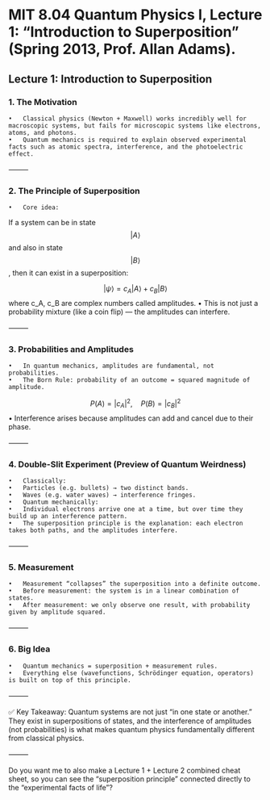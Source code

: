 # MIT 8.04 Quantum Physics I, Lecture 1: “Introduction to Superposition” (Spring 2013, Prof. Allan Adams).

## Lecture 1: Introduction to Superposition

### 1. The Motivation
	•	Classical physics (Newton + Maxwell) works incredibly well for macroscopic systems, but fails for microscopic systems like electrons, atoms, and photons.
	•	Quantum mechanics is required to explain observed experimental facts such as atomic spectra, interference, and the photoelectric effect.

⸻

### 2. The Principle of Superposition
	•	Core idea:

If a system can be in state $${|A\rangle}$$ and also in state $${|B\rangle}$$, then it can exist in a superposition:

$${|\psi\rangle = c_A |A\rangle + c_B |B\rangle}$$
where c_A, c_B are complex numbers called amplitudes.
	•	This is not just a probability mixture (like a coin flip) — the amplitudes can interfere.

⸻

### 3. Probabilities and Amplitudes
	•	In quantum mechanics, amplitudes are fundamental, not probabilities.
	•	The Born Rule: probability of an outcome = squared magnitude of amplitude.
$${P(A) = |c_A|^2, \quad P(B) = |c_B|^2}$$
	•	Interference arises because amplitudes can add and cancel due to their phase.

⸻

### 4. Double-Slit Experiment (Preview of Quantum Weirdness)
	•	Classically:
	•	Particles (e.g. bullets) → two distinct bands.
	•	Waves (e.g. water waves) → interference fringes.
	•	Quantum mechanically:
	•	Individual electrons arrive one at a time, but over time they build up an interference pattern.
	•	The superposition principle is the explanation: each electron takes both paths, and the amplitudes interfere.

⸻

### 5. Measurement
	•	Measurement “collapses” the superposition into a definite outcome.
	•	Before measurement: the system is in a linear combination of states.
	•	After measurement: we only observe one result, with probability given by amplitude squared.

⸻

### 6. Big Idea
	•	Quantum mechanics = superposition + measurement rules.
	•	Everything else (wavefunctions, Schrödinger equation, operators) is built on top of this principle.

⸻

✅ Key Takeaway:
Quantum systems are not just “in one state or another.” They exist in superpositions of states, and the interference of amplitudes (not probabilities) is what makes quantum physics fundamentally different from classical physics.

⸻

Do you want me to also make a Lecture 1 + Lecture 2 combined cheat sheet, so you can see the “superposition principle” connected directly to the “experimental facts of life”?